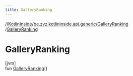 ```yaml
---
title: GalleryRanking
---
```

//[KotlinInside](../../../index.html)/[be.zvz.kotlininside.api.generic](../index.html)/[GalleryRanking](index.html)
/[GalleryRanking](-gallery-ranking.html)

# GalleryRanking

[jvm]\
fun [GalleryRanking](-gallery-ranking.html)()




